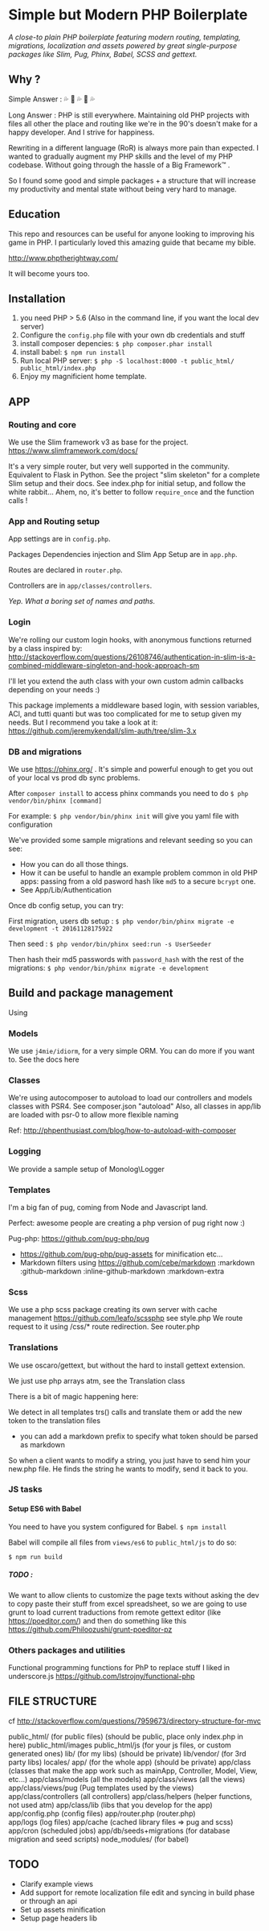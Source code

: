 # Simple but Modern PHP Boilerplate

*A close-to plain PHP boilerplate featuring modern routing, templating, migrations, localization and assets powered by great single-purpose packages like Slim, Pug, Phinx, Babel, SCSS and gettext.*

## Why ?

Simple Answer : :sweat_drops: :dash: :sweat_drops: :dash: :sweat_drops: 

Long Answer : PHP is still everywhere. Maintaining old PHP projects with files all other the place and routing like we're in the 90's doesn't make for a happy developer. And I strive for happiness.

Rewriting in a different language (RoR) is always more pain than expected. I wanted to gradually augment my PHP skills and the level of my PHP codebase. Without going through the hassle of a Big Framework™ .

So I found some good and simple packages + a structure that will increase my productivity and mental state without being very hard to manage.

## Education

This repo and resources can be useful for anyone looking to improving his game in PHP. I particularly loved this amazing guide that became my bible. 

http://www.phptherightway.com/

It will become yours too.


## Installation

1. you need PHP > 5.6 (Also in the command line, if you want the local dev server)
2. Configure the `config.php` file with your own db credentials and stuff
3. install composer depencies: `$ php composer.phar install`
4. install babel: `$ npm run install`
5. Run local PHP server: `$ php -S localhost:8000 -t public_html/ public_html/index.php`
6. Enjoy my magnificient home template.

## APP

### Routing and core

We use the Slim framework v3 as base for the project. https://www.slimframework.com/docs/

It's a very simple router, but very well supported in the community. Equivalent to Flask in Python.
See the project "slim skeleton" for a complete Slim setup and their docs.
See index.php for initial setup, and follow the white rabbit... Ahem, no, it's better to follow `require_once` and the function calls !

### App and Routing setup

App settings are in `config.php`.

Packages Dependencies injection and Slim App Setup are in `app.php`.

Routes are declared in `router.php`.

Controllers are in `app/classes/controllers`.

*Yep. What a boring set of names and paths.*

### Login

We're rolling our custom login hooks, with anonymous functions returned by a class inspired by:
http://stackoverflow.com/questions/26108746/authentication-in-slim-is-a-combined-middleware-singleton-and-hook-approach-sm

I'll let you extend the auth class with your own custom admin callbacks depending on your needs :)

This package implements a middleware based login, with session variables, ACl, and tutti quanti but was too complicated for me to setup given my needs. But I recommend you take a look at it:
https://github.com/jeremykendall/slim-auth/tree/slim-3.x

### DB and migrations

We use https://phinx.org/ . It's simple and powerful enough to get you out of your local vs prod db sync problems.

After `composer install` to access phinx commands you need to do `$ php vendor/bin/phinx [command]`

For example:
`$ php vendor/bin/phinx init` will give you yaml file with configuration

We've provided some sample migrations and relevant seeding so you can see:

- How you can do all those things.
- How it can be useful to handle an example problem common in old PHP apps: passing from a old pasword hash like `md5` to a secure `bcrypt` one.
- See App/Lib/Authentication

Once db config setup, you can try:

First migration, users db setup :
`$ php vendor/bin/phinx migrate -e development -t 20161128175922`

Then seed :
`$ php vendor/bin/phinx seed:run -s UserSeeder`

Then hash their md5 passwords with `password_hash` with the rest of the migrations:
`$ php vendor/bin/phinx migrate -e development `



## Build and package management

Using

### Models

We use `j4mie/idiorm`, for a very simple ORM. You can do more if you want to. See the docs here

### Classes

We're using autocomposer to autoload
to load our controllers and models classes with PSR4. See composer.json "autoload"
Also, all classes in app/lib are loaded with psr-0 to allow more flexible naming

Ref: http://phpenthusiast.com/blog/how-to-autoload-with-composer

### Logging

We provide a sample setup of Monolog\Logger

### Templates

I'm a big fan of pug, coming from Node and Javascript land.

Perfect: awesome people are creating a php version of pug right now :)

Pug-php: https://github.com/pug-php/pug
+ https://github.com/pug-php/pug-assets for minification etc...
+ Markdown filters using https://github.com/cebe/markdown
:markdown
:github-markdown
:inline-github-markdown
:markdown-extra

### Scss

We use a php scss package creating its own server with cache
management https://github.com/leafo/scssphp
see style.php
We route request to it using /css/* route redirection. See router.php

### Translations

We use oscaro/gettext, but without the hard to install gettext extension. 

We just use php arrays atm, see the Translation class

There is a bit of magic happening here:

We detect in all templates trs() calls and translate them
or add the new token to the translation files
+ you can add a markdown prefix to specify what token should be parsed as markdown

So when a client wants to modify a string, you just have to send him your new.php file. He finds the string he wants to modify, send it back to you.


### JS tasks

#### Setup ES6 with Babel

You need to have you system configured for Babel.
`$ npm install`

Babel will compile all files from `views/es6` to `public_html/js` to do so:

`$ npm run build`

##### *TODO :*

We want to allow clients to customize the page texts without
asking the dev to copy paste their stuff from excel spreadsheet, so we are going to use grunt to load current traductions from
remote gettext editor (like https://poeditor.com/) and then do something like this https://github.com/Philoozushi/grunt-poeditor-pz


### Others packages and utilities

Functional programming functions for PhP to replace stuff I liked in underscore.js
https://github.com/lstrojny/functional-php

## FILE STRUCTURE

cf http://stackoverflow.com/questions/7959673/directory-structure-for-mvc

public_html/              (for public files) (should be public, place only index.php in here)
public_html/images
public_html/js            (for your js files, or custom generated ones)
lib/                      (for my libs)  (should be private)
lib/vendor/               (for 3rd party libs)
locales/
app/              (for the whole app) (should be private)
app/class         (classes that make the app work such as mainApp, Controller, Model, View, etc...)
app/class/models   (all the models)
app/class/views   (all the views)
app/class/views/pug (Pug templates used by the views)
app/class/controllers (all controllers)
app/class/helpers  (helper functions, not used atm)
app/class/lib     (libs that you develop for the app)
app/config.php    (config files)
app/router.php    (router.php)   
app/logs           (log files)
app/cache          (cached library files => pug and scss)
app/cron          (scheduled jobs)
app/db/seeds+migrations  (for database migration and seed scripts)
node_modules/ (for babel)

## TODO

- Clarify example views
- Add support for remote localization file edit and syncing in build phase or through an api
- Set up assets minification
- Setup page headers lib
